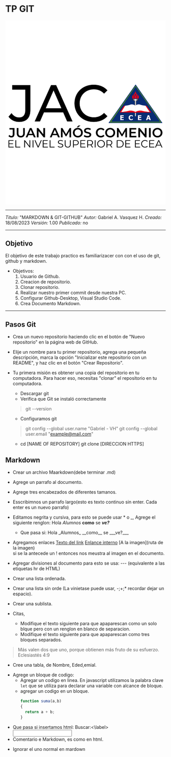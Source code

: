#   TP GIT

![screen](JAC_Icono.png)

***
*Titulo:* "MARKDOWN & GIT-GITHUB"
*Autor:* Gabriel A. Vasquez H.
*Creado:* 18/08/2023
*Versión:* 1.00
*Publicado:* no
***

## Objetivo

El objetivo de este trabajo practico es familiarizacer con con el uso de git, github y markdown.

* Objetivos:
  1. Usuario de Github.
  1. Creacion de repositorio.
  1. Clonar repositorio.
  1. Realizar nuestro primer commit desde nuestra PC.
  1. Configurar Github-Desktop, Visual Studio Code.
  1. Crea Documento Markdown.
  
***

## Pasos Git

* Crea un nuevo repositorio haciendo clic en el botón de "Nuevo repositorio" en la página web de GitHub.
* Elije un nombre para tu primer repositorio, agrega una pequeña descripción, marca la opción "Inicializar este repositorio con un README", y haz clic en el botón "Crear Repositorio".
* Tu primera misión es obtener una copia del repositorio en tu computadora. Para hacer eso, necesitas "clonar" el repositorio en tu computadora.
  * Descargar git
  * Verifica que Git se instaló correctamente
  >git --version

  * Configuramos git
  >git config --global user.name "Gabriel - VH"
git config --global user.email "example@mail.com"
  * cd [NAME OF REPOSITORY]
  git clone [DIRECCION HTTPS]


## Markdown

* Crear un archivo Maarkdown(debe terminar .md)
* Agrege un parrafo al documento. 
* Agrege tres encabezados de diferentes tamanos.
* Esscribimnos un parrafo largo(esto es texto continuo sin enter. Cada enter es un nuevo parrafo)
* Editamos negrita y cursiva, para esto se puede usar * o _, Agrege el siguiente renglon:
  Hola _Alumnos_ __como__ se ___ve?___
  * Que pasa si:
    Hola \_Alumnos\_ \_\_como\_\_ se \_\_\_ve?\_\_\_
  
* Agregamos enlaces 
[Texto del link](https://youtube.com/)
[Enlance interno](#tp-git)
[A la imagen](ruta de la imagen)  
si se la antecede un ! entonces nos meustra al imagen en el documento.
* Agregar divisiones al documento
  para esto se usa: --- (equivalente a las etiquetas hr de HTML)
* Crear una lista ordenada.
* Crear una lista sin orde (La vinietase puede usar, -;+;* recordar dejar un espacio).
* Crear una sublista.
* Citas, 
  * Modifique el texto siguiente para que apaparescan como un solo blque pero con un renglon en blanco de separacion.
  * Modifique el texto siguiente para que apaparescan como tres bloques separados.

> Más valen dos que uno,
porque obtienen más fruto de su esfuerzo.  Eclesiastés 4:9

* Cree una tabla, de Nombre, Eded,emial.
+ Agrege un bloque de codigo:
  + Agregar un codigo en linea.
    En javascript utilizamos la palabra clave `let` que se utiliza para declarar una variable con alcance de bloque.
  + agregar un codigo en un bloque.
    ```js
    function suma(a,b)
    {
      return a + b;
    }
    ```
+ Que pasa si insertamos html:
  <from>
  <label for="q">Buscar:<\label>   
  <input type="search" name="q" id="q">
  </from>
+ Comentario e Markdown, es como en html.
<!-- Esto eno genera vsta -->
+ Ignorar el uno normal en mardown